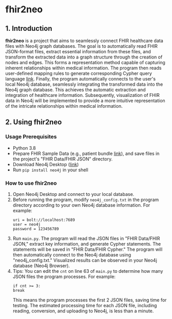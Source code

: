 # fhir2neo

## 1. Introduction

**fhir2neo** is a project that aims to seamlessly connect FHIR healthcare data files with Neo4j graph databases. 
The goal is to automatically read FHIR JSON-format files, extract essential information from these files, and transform 
the extracted data into a graph structure through the creation of nodes and edges. This forms a representation method 
capable of capturing inherent relationships within medical information. The program then reads user-defined mapping 
rules to generate corresponding Cypher query language [link](https://neo4j.com/developer/cypher/). Finally, 
the program automatically connects to the user's local Neo4j database, seamlessly integrating the transformed data into 
the Neo4j graph database. This achieves the automatic extraction and integration of healthcare information. Subsequently, 
visualization of FHIR data in Neo4j will be implemented to provide a more intuitive representation of the intricate 
relationships within medical information.

## 2. Using fhir2neo

### Usage Prerequisites
- Python 3.8
- Prepare FHIR Sample Data (e.g., patient bundle [link](https://github.com/smart-on-fhir/generated-sample-data/tree/master/DSTU-2/SYNTHEA)), and save files in the project's "FHIR Data/FHIR JSON" directory.
- Download Neo4j Desktop ([link](https://neo4j.com/download))
- Run `pip install neo4j` in your shell

### How to use fhir2neo

1. Open Neo4j Desktop and connect to your local database.
2. Before running the program, modify `neo4j_config.txt` in the program directory according to your own Neo4j database information. 
   For example:
   ```
   uri = bolt://localhost:7689
   user = neo4j
   password = 123456789
   ```
3. Run `main.py`. The program will read the JSON files in "FHIR Data/FHIR JSON," extract key information, and generate Cypher statements. The statements will be saved in "FHIR Data/FHIR Cypher." The program will then automatically connect to the Neo4j database using "neo4j_config.txt." Visualized results can be observed in your Neo4j database (Neo4j Browser).
4. Tips: You can edit the `cnt` on line 63 of `main.py` to determine how many JSON files the program processes. For example:
   ```
   if cnt >= 3: 
   break
   ```
   This means the program processes the first 2 JSON files, saving time for testing. The estimated processing time for each JSON file, including reading, conversion, and uploading to Neo4j, is less than a minute.

